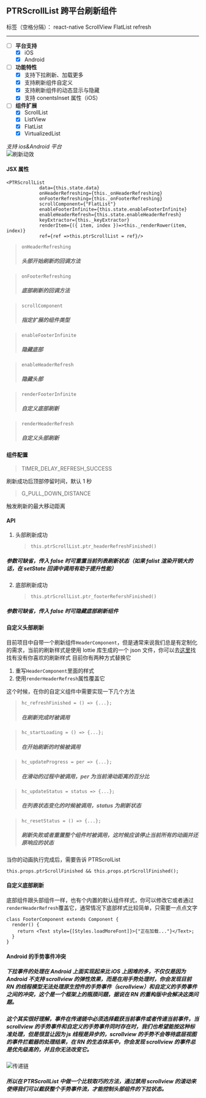 ## PTRScrollList 跨平台刷新组件

标签（空格分隔）： react-native ScrollView FlatList refresh

---

- [ ] **平台支持**
  - [x] iOS
  - [x] Android
- [ ] **功能特性**
  - [x] 支持下拉刷新、加载更多
  - [x] 支持刷新组件自定义
  - [x] 支持刷新组件的动态显示与隐藏
  - [x] 支持 conentsInset 属性（iOS）
- [ ] **组件扩展**
  - [x] ScrollList
  - [x] ListView
  - [x] FlatList
  - [x] VirtualizedList

_支持 ios&Android 平台_
<br>
![刷新动效](https://raw.githubusercontent.com/bird-xiong/PTRScrollList/master/res/11.gif)

#### JSX 属性

```
<PTRScrollList
            data={this.state.data}
            onHeaderRefreshing={this._onHeaderRefreshing}
            onFooterRefreshing={this._onFooterRefreshing}
            scrollComponent={"FlatList"}
            enableFooterInfinite={this.state.enableFooterInfinite}
            enableHeaderRefresh={this.state.enableHeaderRefresh}
            keyExtractor={this._keyExtractor}
            renderItem={({ item, index })=>this._renderRower(item, index)}
            ref={ref =>this.ptrScrollList = ref}/>
```

> `onHeaderRefreshing`
>
> ##### _头部开始刷新的回调方法_

> `onFooterRefreshing`
>
> ##### _底部刷新的回调方法_

> `scrollComponent`
>
> ##### _指定扩展的组件类型_

> `enableFooterInfinite`
>
> ##### _隐藏底部_

> `enableHeaderRefresh`
>
> ##### _隐藏头部_

> `renderFooterInfinite`
>
> ##### _自定义底部刷新_

> `renderHeaderRefresh`
>
> ##### _自定义头部刷新_

#### 组件配置

> TIMER_DELAY_REFRESH_SUCCESS

刷新成功后顶部停留时间，默认 1 秒

> G_PULL_DOWN_DISTANCE

触发刷新的最大移动距离

#### API

1. 头部刷新成功
   > `this.ptrScrollList.ptr_headerRefreshFinished()`

##### _参数可缺省，传入 false 时可重置当前列表刷新状态（如果 falist 渲染开销大的话，在 setState 回调中调用有助于提升性能）_

2. 底部刷新成功
   > `this.ptrScrollList.ptr_footerRefershFinished()`

##### _参数可缺省，传入 false 时可隐藏底部刷新组件_

#### 自定义头部刷新

目前项目中自带一个刷新组件`HeaderComponent`，但是通常来说我们总是有定制化的需求，当前的刷新样式是使用 lottie 库生成的一个 json 文件，你可以去[这里](https://www.lottiefiles.com/tag/loading)找找有没有你喜欢的刷新样式
目前你有两种方式替换它

1. 重写`HeaderComponent`里面的样式
2. 使用`renderHeaderRefresh`属性覆盖它

这个时候，在你的自定义组件中需要实现一下几个方法

> `hc_refreshFinished = () => {...};`
>
> ##### _在刷新完成时被调用_

> `hc_startLoading = () => {...};`
>
> ##### _在开始刷新的时候被调用_

> `hc_updateProgress = per => {...};`
>
> ##### _在滑动的过程中被调用，per 为当前滑动距离的百分比_

> `hc_updateStatus = status => {...};`
>
> ##### _在列表状态变化的时候被调用，status 为刷新状态_

> `hc_resetStatus = () => {...};`
>
> ##### _刷新失败或者重置整个组件时被调用，这时候应该停止当前所有的动画并还原响应的状态_

当你的动画执行完成后，需要告诉 PTRScrolList

`this.props.ptrScrollFinished && this.props.ptrScrollFinished();`

#### 自定义底部刷新

底部组件跟头部组件一样，也有个内置的默认组件样式，你可以修改它或者通过`renderHeaderRefresh`覆盖它，通常情况下底部样式比较简单，只需要一点点文字

```
class FooterComponent extends Component {
  render() {
    return <Text style={[Styles.loadMoreFont]}>{"正在加载..."}</Text>;
  }
}
```

#### Android 的手势事件冲突

##### 下拉事件的处理在 Android 上面实现起来比 iOS 上困难的多，不仅仅是因为 Android 不支持 scrollview 的弹性效果，而是在用手势处理时，你会发现目前 RN 的线程模型无法处理原生控件的手势事件（scrollview）和自定义的手势事件之间的冲突，这个是一个框架上的瓶颈问题，据说在 RN 的重构版中会解决这类问题。<br>

##### 这个其实很好理解，事件在传递链中必须选择截获当前事件或者传递当前事件，当 scrollview 的手势事件和自定义的手势事件同时存在时，我们也希望能按这种标准处理，但是很显让因为 js 线程是异步的，scrollview 的手势不会等待底层视图的事件拦截器的处理结果，在 RN 的生态体系中，你会发现 scrollview 的事件总是优先级高的，并且你无法改变它。<br>

![传递链](https://raw.githubusercontent.com/bird-xiong/PTRScrollList/master/res/zenuml.png)

##### 所以在 PTRScrollList 中做一个比较取巧的方法，通过禁用 scrollview 的滚动来使得我们可以截获整个手势事件流，才能控制头部组件的下拉状态。<br>
